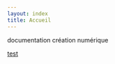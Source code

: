 ```yaml
---
layout: index
title: Accueil
---
```


documentation création numérique

[test](/prenom-nom/2023/titre-projet)